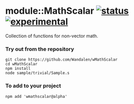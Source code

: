 
# module::MathScalar [![status](https://github.com/Wandalen/wMathScalar/actions/workflows/StandardPublish.yml/badge.svg)](https://github.com/Wandalen/wMathScalar/actions/workflows/StandardPublish.yml) [![experimental](https://img.shields.io/badge/stability-experimental-orange.svg)](https://github.com/emersion/stability-badges#experimental)

Collection of functions for non-vector math.

### Try out from the repository
```
git clone https://github.com/Wandalen/wMathScalar
cd wMathScalar
npm install
node sample/trivial/Sample.s
```

### To add to your project
```
npm add 'wmathscalar@alpha'
```




























































